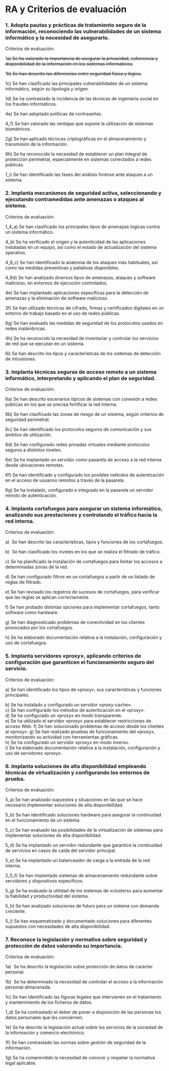 # RA y Criterios de evaluación
### 1. Adopta pautas y prácticas de tratamiento seguro de la información, reconociendo las vulnerabilidades de un sistema informático y la necesidad de asegurarlo.

Criterios de evaluación:

1~~a) Se ha valorado la importancia de asegurar la privacidad, coherencia y disponibilidad de la información en los sistemas informáticos.~~

1~~b) Se han descrito las diferencias entre seguridad física y lógica.~~

1c) Se han clasificado las principales vulnerabilidades de un sistema informático, según su tipología y origen.

1d) Se ha contrastado la incidencia de las técnicas de ingeniería social en los fraudes informáticos.

4e) Se han adoptado políticas de contraseñas. 

4_f) Se han valorado las ventajas que supone la utilización de sistemas biométricos.

2g) Se han aplicado técnicas criptográficas en el almacenamiento y transmisión de la información.

6h) Se ha reconocido la necesidad de establecer un plan integral de protección perimetral, especialmente en sistemas conectados a redes públicas.

1_i) Se han identificado las fases del análisis forense ante ataques a un sistema.

### 2. Implanta mecanismos de seguridad activa, seleccionando y ejecutando contramedidas ante amenazas o ataques al sistema.

Criterios de evaluación:

1_4_a) Se han clasificado los principales tipos de amenazas lógicas contra un sistema informático.

4_b) Se ha verificado el origen y la autenticidad de las aplicaciones instaladas en un equipo, así como el estado de actualización del sistema operativo.

4_6_c) Se han identificado la anatomía de los ataques más habituales, así como las medidas preventivas y paliativas disponibles.

4_6d) Se han analizado diversos tipos de amenazas, ataques y software malicioso, en entornos de ejecución controlados.

4e) Se han implantado aplicaciones específicas para la detección de amenazas y la eliminación de software malicioso.

3f) Se han utilizado técnicas de cifrado, firmas y certificados digitales en un entorno de trabajo basado en el uso de redes públicas.

6g) Se han evaluado las medidas de seguridad de los protocolos usados en redes inalámbricas.

4h) Se ha reconocido la necesidad de inventariar y controlar los servicios de red que se ejecutan en un sistema.

6i) Se han descrito los tipos y características de los sistemas de detección de intrusiones.

### 3. Implanta técnicas seguras de acceso remoto a un sistema informático, interpretando y aplicando el plan de seguridad.

Criterios de evaluación:

6a) Se han descrito escenarios típicos de sistemas con conexión a redes públicas en los que se precisa fortificar la red interna.

6b) Se han clasificado las zonas de riesgo de un sistema, según criterios de seguridad perimetral.

6c) Se han identificado los protocolos seguros de comunicación y sus ámbitos de utilización.

6d) Se han configurado redes privadas virtuales mediante protocolos seguros a distintos niveles.

6e) Se ha implantado un servidor como pasarela de acceso a la red interna desde ubicaciones remotas.

6f) Se han identificado y configurado los posibles métodos de autenticación en el acceso de usuarios remotos a través de la pasarela.

6g) Se ha instalado, configurado e integrado en la pasarela un servidor remoto de autenticación.

### 4. Implanta cortafuegos para asegurar un sistema informático, analizando sus prestaciones y controlando el tráfico hacia la red interna.

Criterios de evaluación:

a)  Se han descrito las características, tipos y funciones de los cortafuegos.

b)  Se han clasificado los niveles en los que se realiza el filtrado de tráfico.

c) Se ha planificado la instalación de cortafuegos para limitar los accesos a determinadas zonas de la red.

d) Se han configurado filtros en un cortafuegos a partir de un listado de reglas de filtrado.

e) Se han revisado los registros de sucesos de cortafuegos, para verificar que las reglas se aplican correctamente.

f) Se han probado distintas opciones para implementar cortafuegos, tanto software como hardware.

g) Se han diagnosticado problemas de conectividad en los clientes provocados por los cortafuegos.

h) Se ha elaborado documentación relativa a la instalación, configuración y uso de cortafuegos.

### 5. Implanta servidores «proxy», aplicando criterios de configuración que garanticen el funcionamiento seguro del servicio.

Criterios de evaluación:

a) Se han identificado los tipos de «proxy», sus características y funciones principales.

b)  Se ha instalado y configurado un servidor «proxy-cache».  
c)  Se han configurado los métodos de autenticación en el «proxy».  
d)  Se ha configurado un «proxy» en modo transparente.  
e)  Se ha utilizado el servidor «proxy» para establecer restricciones de acceso Web.
f)  Se han solucionado problemas de acceso desde los clientes al «proxy».
g) Se han realizado pruebas de funcionamiento del «proxy», monitorizando su
actividad con herramientas gráficas.  
h) Se ha configurado un servidor «proxy» en modo inverso.  
i) Se ha elaborado documentación relativa a la instalación, configuración y uso de
servidores «proxy».

### 6. Implanta soluciones de alta disponibilidad empleando técnicas de virtualización y configurando los entornos de prueba.

Criterios de evaluación:

5_a) Se han analizado supuestos y situaciones en las que se hace necesario implementar soluciones de alta disponibilidad.

5_b) Se han identificado soluciones hardware para asegurar la continuidad en el funcionamiento de un sistema.

5_c) Se han evaluado las posibilidades de la virtualización de sistemas para implementar soluciones de alta disponibilidad.

5_d) Se ha implantado un servidor redundante que garantice la continuidad de servicios en casos de caída del servidor principal.

5_e) Se ha implantado un balanceador de carga a la entrada de la red interna.

2_5_f) Se han implantado sistemas de almacenamiento redundante sobre servidores y dispositivos específicos.

5_g) Se ha evaluado la utilidad de los sistemas de «clusters» para aumentar la fiabilidad y productividad del sistema.

5_h) Se han analizado soluciones de futuro para un sistema con demanda creciente.

5_i) Se han esquematizado y documentado soluciones para diferentes supuestos con necesidades de alta disponibilidad.

### 7. Reconoce la legislación y normativa sobre seguridad y protección de datos valorando su importancia.

Criterios de evaluación:

 1a)  Se ha descrito la legislación sobre protección de datos de carácter personal.

 1b)  Se ha determinado la necesidad de controlar el acceso a la información personal almacenada.

1c) Se han identificado las figuras legales que intervienen en el tratamiento y mantenimiento de los ficheros de datos.

1_d) Se ha contrastado el deber de poner a disposición de las personas los datos personales que les conciernen.

1e) Se ha descrito la legislación actual sobre los servicios de la sociedad de la información y comercio electrónico.

1f) Se han contrastado las normas sobre gestión de seguridad de la información.

1g) Se ha comprendido la necesidad de conocer y respetar la normativa legal aplicable.
